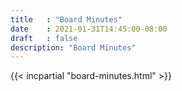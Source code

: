 ```yaml
---
title   : "Board Minutes"
date    : 2021-01-31T14:45:00-08:00
draft   : false
description: "Board Minutes"
---
```


{{< incpartial "board-minutes.html" >}}

